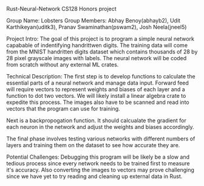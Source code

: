 Rust-Neural-Network
CS128 Honors project

Group Name: Lobsters
Group Members: Abhay Benoy(abhayb2), Udit Karthikeyan(uditk3), Pranav Swaminathan(pswam2), Josh Neela(jneel5)

Project Intro:
The goal of this project is to program a simple neural network capabable of indentifying handrittwen digits. The training data will come from the MNIST handritten digits dataset which contains thousands of 28 by 28 pixel grayscale images with labels. The neural network will be coded from scratch without any external ML crates.

Technical Description:
The first step is to develop functions to calculate the essential parts of a neural network and manage data input. Forward feed will require vectors to represent weights and biases of each layer and a function to dot two vectors. We will likely install a linear algebra crate to expedite this process. The images also have to be scanned and read into vectors that the program can use for training.

Next is a backpropogation function. It should calcualate the gradient for each neuron in the network and adjust the weights and biases accordingly.

The final phase involves testing various networks with different numbers of layers and training them on the dataset to see how accurate they are.

Potential Challenges:
Debugging this program will be likely be a slow and tedious process since every network needs to be trained first to measure it's accuracy. Also converting the images to vectors may prove challenging since we have yet to try reading and cleaning up external data in Rust.
